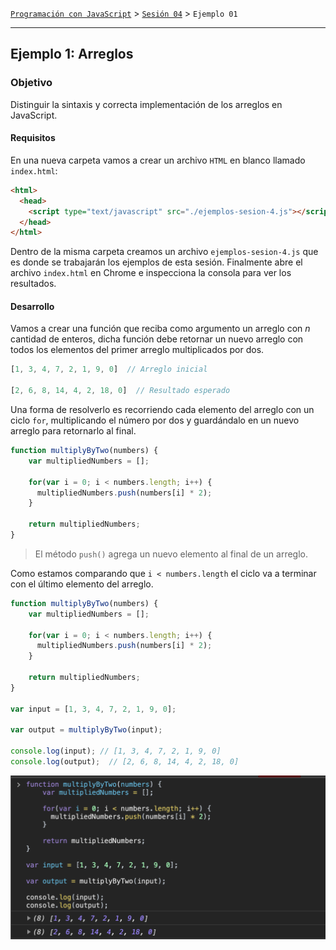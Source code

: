 [`Programación con JavaScript`](../../Readme.md) > [`Sesión 04`](../Readme.md) > `Ejemplo 01`

---

## Ejemplo 1: Arreglos

### Objetivo

Distinguir la sintaxis y correcta implementación de los arreglos en JavaScript.

#### Requisitos

En una nueva carpeta vamos a crear un archivo `HTML` en blanco llamado `index.html`:

```html
<html>
  <head>
    <script type="text/javascript" src="./ejemplos-sesion-4.js"></script>
  </head>
</html>
```

Dentro de la misma carpeta creamos un archivo `ejemplos-sesion-4.js` que es donde se trabajarán los ejemplos de esta sesión. Finalmente abre el archivo `index.html` en Chrome e inspecciona la consola para ver los resultados.


#### Desarrollo

Vamos a crear una función que reciba como argumento un arreglo con _n_ cantidad de enteros, dicha función debe retornar un nuevo arreglo con todos los elementos del primer arreglo multiplicados por dos.

```javascript
[1, 3, 4, 7, 2, 1, 9, 0]  // Arreglo inicial

[2, 6, 8, 14, 4, 2, 18, 0]  // Resultado esperado
```

Una forma de resolverlo es recorriendo cada elemento del arreglo con un ciclo `for`, multiplicando el número por dos y guardándalo en un nuevo arreglo para retornarlo al final.

```javascript
function multiplyByTwo(numbers) {
    var multipliedNumbers = [];

    for(var i = 0; i < numbers.length; i++) {
      multipliedNumbers.push(numbers[i] * 2);
    }

    return multipliedNumbers;
}
```

> El método `push()` agrega un nuevo elemento al final de un arreglo.

Como estamos comparando que `i < numbers.length` el ciclo va a terminar con el último elemento del arreglo.

```javascript
function multiplyByTwo(numbers) {
    var multipliedNumbers = [];

    for(var i = 0; i < numbers.length; i++) {
      multipliedNumbers.push(numbers[i] * 2);
    }

    return multipliedNumbers;
}

var input = [1, 3, 4, 7, 2, 1, 9, 0];

var output = multiplyByTwo(input);

console.log(input); // [1, 3, 4, 7, 2, 1, 9, 0]
console.log(output);  // [2, 6, 8, 14, 4, 2, 18, 0]
```

![multiplyByTwo](./assets/multiplyByTwo.png)
